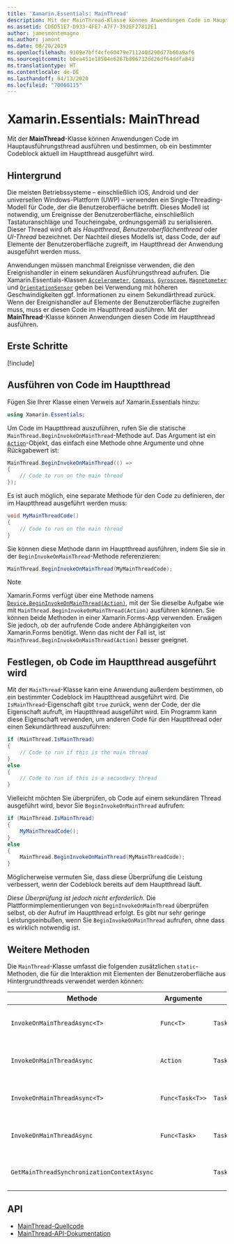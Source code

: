 ```yaml
---
title: 'Xamarin.Essentials: MainThread'
description: Mit der MainThread-Klasse können Anwendungen Code im Hauptausführungsthread ausführen.
ms.assetid: CD6D51E7-D933-4FE7-A7F7-392EF27812E1
author: jamesmontemagno
ms.author: jamont
ms.date: 08/20/2019
ms.openlocfilehash: 9109e7bff4cfe60479e711240d290d77b60a9af6
ms.sourcegitcommit: b0ea451e18504e6267b896732dd26df64ddfa843
ms.translationtype: HT
ms.contentlocale: de-DE
ms.lasthandoff: 04/13/2020
ms.locfileid: "70060115"
---
```

# <a name="xamarinessentials-mainthread"></a>Xamarin.Essentials: MainThread

Mit der **MainThread**-Klasse können Anwendungen Code im Hauptausführungsthread ausführen und bestimmen, ob ein bestimmter Codeblock aktuell im Hauptthread ausgeführt wird.

## <a name="background"></a>Hintergrund

Die meisten Betriebssysteme – einschließlich iOS, Android und der universellen Windows-Plattform (UWP) – verwenden ein Single-Threading-Modell für Code, der die Benutzeroberfläche betrifft. Dieses Modell ist notwendig, um Ereignisse der Benutzeroberfläche, einschließlich Tastaturanschläge und Toucheingabe, ordnungsgemäß zu serialisieren. Dieser Thread wird oft als _Hauptthread_, _Benutzeroberflächenthread_ oder _UI-Thread_ bezeichnet. Der Nachteil dieses Modells ist, dass Code, der auf Elemente der Benutzeroberfläche zugreift, im Hauptthread der Anwendung ausgeführt werden muss. 

Anwendungen müssen manchmal Ereignisse verwenden, die den Ereignishandler in einem sekundären Ausführungsthread aufrufen. Die Xamarin.Essentials-Klassen [`Accelerometer`](accelerometer.md), [`Compass`](compass.md), [`Gyroscope`](gyroscope.md), [`Magnetometer`](magnetometer.md) und [`OrientationSensor`](orientation-sensor.md) geben bei Verwendung mit höheren Geschwindigkeiten ggf. Informationen zu einem Sekundärthread zurück. Wenn der Ereignishandler auf Elemente der Benutzeroberfläche zugreifen muss, muss er diesen Code im Hauptthread ausführen. Mit der **MainThread**-Klasse können Anwendungen diesen Code im Hauptthread ausführen.

## <a name="get-started"></a>Erste Schritte

[!include[](~/essentials/includes/get-started.md)]

## <a name="running-code-on-the-main-thread"></a>Ausführen von Code im Hauptthread

Fügen Sie Ihrer Klasse einen Verweis auf Xamarin.Essentials hinzu:

```csharp
using Xamarin.Essentials;
```

Um Code im Hauptthread auszuführen, rufen Sie die statische `MainThread.BeginInvokeOnMainThread`-Methode auf. Das Argument ist ein [`Action`](xref:System.Action)-Objekt, das einfach eine Methode ohne Argumente und ohne Rückgabewert ist:

```csharp
MainThread.BeginInvokeOnMainThread(() =>
{
    // Code to run on the main thread
});
```

Es ist auch möglich, eine separate Methode für den Code zu definieren, der im Hauptthread ausgeführt werden muss:

```csharp
void MyMainThreadCode()
{
    // Code to run on the main thread
}
```

Sie können diese Methode dann im Hauptthread ausführen, indem Sie sie in der `BeginInvokeOnMainThread`-Methode referenzieren:

```csharp
MainThread.BeginInvokeOnMainThread(MyMainThreadCode);
```

> [!NOTE]
> Xamarin.Forms verfügt über eine Methode namens [`Device.BeginInvokeOnMainThread(Action)`](https://docs.microsoft.com/dotnet/api/xamarin.forms.device.begininvokeonmainthread),
> mit der Sie dieselbe Aufgabe wie mit `MainThread.BeginInvokeOnMainThread(Action)` ausführen können. Sie können beide Methoden in einer Xamarin.Forms-App verwenden. Erwägen Sie jedoch, ob der aufrufende Code andere Abhängigkeiten von Xamarin.Forms benötigt. Wenn das nicht der Fall ist, ist `MainThread.BeginInvokeOnMainThread(Action)` besser geeignet.

## <a name="determining-if-code-is-running-on-the-main-thread"></a>Festlegen, ob Code im Hauptthread ausgeführt wird

Mit der `MainThread`-Klasse kann eine Anwendung außerdem bestimmen, ob ein bestimmter Codeblock im Hauptthread ausgeführt wird. Die `IsMainThread`-Eigenschaft gibt `true` zurück, wenn der Code, der die Eigenschaft aufruft, im Hauptthread ausgeführt wird. Ein Programm kann diese Eigenschaft verwenden, um anderen Code für den Hauptthread oder einen Sekundärthread auszuführen:

```csharp
if (MainThread.IsMainThread)
{
    // Code to run if this is the main thread
}
else
{
    // Code to run if this is a secondary thread
}
```

Vielleicht möchten Sie überprüfen, ob Code auf einem sekundären Thread ausgeführt wird, bevor Sie `BeginInvokeOnMainThread` aufrufen:

```csharp
if (MainThread.IsMainThread)
{
    MyMainThreadCode();
}
else
{
    MainThread.BeginInvokeOnMainThread(MyMainThreadCode);
}
```

Möglicherweise vermuten Sie, dass diese Überprüfung die Leistung verbessert, wenn der Codeblock bereits auf dem Hauptthread läuft.

_Diese Überprüfung ist jedoch nicht erforderlich._ Die Plattformimplementierungen von `BeginInvokeOnMainThread` überprüfen selbst, ob der Aufruf im Hauptthread erfolgt. Es gibt nur sehr geringe Leistungseinbußen, wenn Sie `BeginInvokeOnMainThread` aufrufen, ohne dass es wirklich notwendig ist.

## <a name="additional-methods"></a>Weitere Methoden

Die `MainThread`-Klasse umfasst die folgenden zusätzlichen `static`-Methoden, die für die Interaktion mit Elementen der Benutzeroberfläche aus Hintergrundthreads verwendet werden können:

| Methode | Argumente | Rückgabe | Zweck |
|---|---|---|---|
| `InvokeOnMainThreadAsync<T>` | `Func<T>` | `Task<T>` | Ruft `Func<T>` auf dem Hauptthread auf, und wartet auf den Abschluss |
| `InvokeOnMainThreadAsync` | `Action` | `Task` | Ruft `Action` auf dem Hauptthread auf, und wartet auf den Abschluss |
| `InvokeOnMainThreadAsync<T>`| `Func<Task<T>>` | `Task<T>` | Ruft `Func<Task<T>>` auf dem Hauptthread auf, und wartet auf den Abschluss |
| `InvokeOnMainThreadAsync` | `Func<Task>` | `Task` | Ruft `Func<Task>` auf dem Hauptthread auf, und wartet auf den Abschluss |
| `GetMainThreadSynchronizationContextAsync` | | `Task<SynchronizationContext>` | Gibt `SynchronizationContext` für den Hauptthread zurück |

## <a name="api"></a>API

- [MainThread-Quellcode](https://github.com/xamarin/Essentials/tree/master/Xamarin.Essentials/MainThread)
- [MainThread-API-Dokumentation](xref:Xamarin.Essentials.MainThread)
